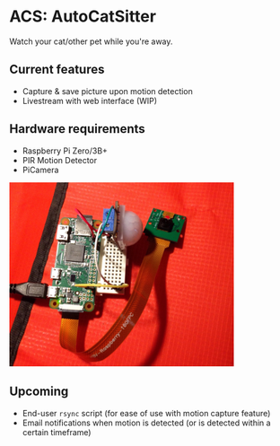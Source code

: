 ACS: AutoCatSitter
===
Watch your cat/other pet while you're away. 

Current features
---
- Capture & save picture upon motion detection
- Livestream with web interface (WIP)

Hardware requirements
---
- Raspberry Pi Zero/3B+
- PIR Motion Detector
- PiCamera  

<img src="prototype1.jpg" width=400>

Upcoming
---
- End-user `rsync` script (for ease of use with motion capture feature)
- Email notifications when motion is detected (or is detected within a certain timeframe)
